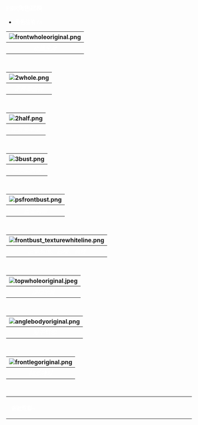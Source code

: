 ### **<font color="white">PBR角色建模</font>**

- **<font color="white">角色</font>**<font color="white">渲染</font> <font size = 2，font color="white">*8k*</font>
  


|![frontwholeoriginal.png](Lambert01\Image\frontwholeoriginal.png)| 
|:--:| 
| *<font color="white">正面全身</font>* |

&emsp;

|![2whole.png](image\2whole.png)| 
|:--:| 
| *<font color="white">正反面全身</font>* |

&emsp;

|![2half.png](image\2half.png)| 
|:--:| 
| *<font color="white">正反面半身</font>* |

&emsp;

|![3bust.png](image\3bust.png)| 
|:--:| 
| *<font color="white">正侧面胸像</font>* |

&emsp;

|![psfrontbust.png](image\psfrontbust.png)| 
|:--:| 
| *<font color="white">正面胸像</font>* |

&emsp;

|![frontbust_texturewhiteline.png](image\frontbust_texturewhiteline.png)| 
|:--:| 
| *<font color="white">正面胸像、白模、布线</font>* |

&emsp;

|![topwholeoriginal.jpeg](image\topwholeoriginal.jpeg)| 
|:--:| 
| *<font color="white">顶视全身</font>* |

&emsp;

|![anglebodyoriginal.png](image\anglebodyoriginal.png)| 
|:--:| 
| *<font color="white">躯干特写</font>* |

&emsp;

|![frontlegoriginal.png](image\frontlegoriginal.png)| 
|:--:| 
| *<font color="white">腿部特写</font>* |

&emsp;

---
#### &emsp;<font color="white">谢谢观看~</font>
---





